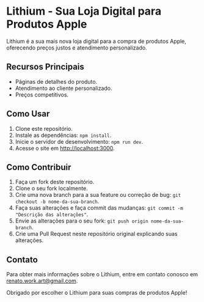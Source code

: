 # Lithium - Sua Loja Digital para Produtos Apple

Lithium é a sua mais nova loja digital para a compra de produtos Apple, oferecendo preços justos e atendimento personalizado.

## Recursos Principais

- Páginas de detalhes do produto.
- Atendimento ao cliente personalizado.
- Preços competitivos.

## Como Usar

1. Clone este repositório.
2. Instale as dependências: `npm install`.
3. Inicie o servidor de desenvolvimento: `npm run dev`.
4. Acesse o site em [http://localhost:3000](http://localhost:3000).

## Como Contribuir

1. Faça um fork deste repositório.
2. Clone o seu fork localmente.
3. Crie uma nova branch para a sua feature ou correção de bug: `git checkout -b nome-da-sua-branch`.
4. Faça suas alterações e faça commit das mudanças: `git commit -m "Descrição das alterações"`.
5. Envie as alterações para o seu fork: `git push origin nome-da-sua-branch`.
6. Crie uma Pull Request neste repositório original explicando suas alterações.

## Contato

Para obter mais informações sobre o Lithium, entre em contato conosco em renato.work.art@gmail.com.

Obrigado por escolher o Lithium para suas compras de produtos Apple!
